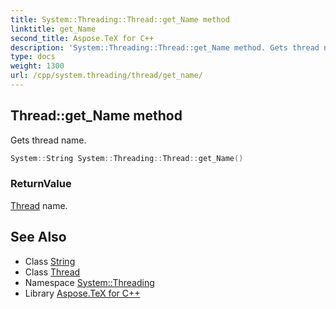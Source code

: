 ```yaml
---
title: System::Threading::Thread::get_Name method
linktitle: get_Name
second_title: Aspose.TeX for C++
description: 'System::Threading::Thread::get_Name method. Gets thread name in C++.'
type: docs
weight: 1300
url: /cpp/system.threading/thread/get_name/
---
```

## Thread::get_Name method


Gets thread name.

```cpp
System::String System::Threading::Thread::get_Name()
```


### ReturnValue

[Thread](../) name.

## See Also

* Class [String](../../../system/string/)
* Class [Thread](../)
* Namespace [System::Threading](../../)
* Library [Aspose.TeX for C++](../../../)
